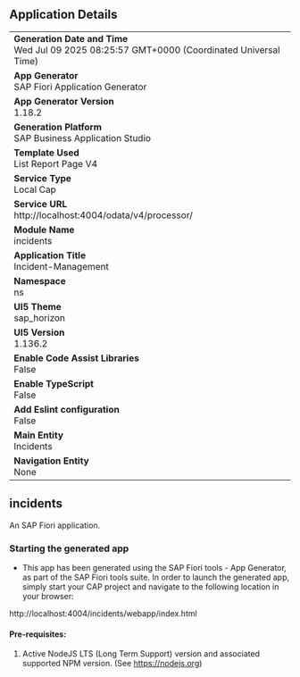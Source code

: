 ## Application Details
|               |
| ------------- |
|**Generation Date and Time**<br>Wed Jul 09 2025 08:25:57 GMT+0000 (Coordinated Universal Time)|
|**App Generator**<br>SAP Fiori Application Generator|
|**App Generator Version**<br>1.18.2|
|**Generation Platform**<br>SAP Business Application Studio|
|**Template Used**<br>List Report Page V4|
|**Service Type**<br>Local Cap|
|**Service URL**<br>http://localhost:4004/odata/v4/processor/|
|**Module Name**<br>incidents|
|**Application Title**<br>Incident-Management|
|**Namespace**<br>ns|
|**UI5 Theme**<br>sap_horizon|
|**UI5 Version**<br>1.136.2|
|**Enable Code Assist Libraries**<br>False|
|**Enable TypeScript**<br>False|
|**Add Eslint configuration**<br>False|
|**Main Entity**<br>Incidents|
|**Navigation Entity**<br>None|

## incidents

An SAP Fiori application.

### Starting the generated app

-   This app has been generated using the SAP Fiori tools - App Generator, as part of the SAP Fiori tools suite.  In order to launch the generated app, simply start your CAP project and navigate to the following location in your browser:

http://localhost:4004/incidents/webapp/index.html

#### Pre-requisites:

1. Active NodeJS LTS (Long Term Support) version and associated supported NPM version.  (See https://nodejs.org)


